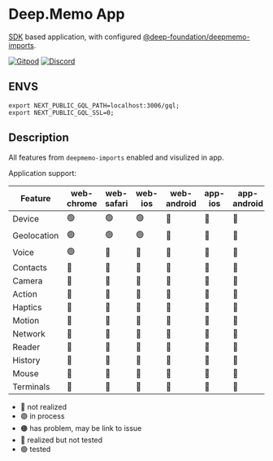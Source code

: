 # Deep.Memo App

[SDK](https://github.com/deep-foundation/sdk) based application, with configured [@deep-foundation/deepmemo-imports](https://github.com/deep-foundation/deepmemo-imports).

[![Gitpod](https://img.shields.io/badge/Gitpod-ready--to--code-blue?logo=gitpod)](https://gitpod.io/#https://github.com/deep-foundation/deepmemo-app) 
[![Discord](https://badgen.net/badge/icon/discord?icon=discord&label&color=purple)](https://discord.gg/deep-foundation)

## ENVS

```
export NEXT_PUBLIC_GQL_PATH=localhost:3006/gql;
export NEXT_PUBLIC_GQL_SSL=0;
```

## Description

All features from `deepmemo-imports` enabled and visulized in app.

Application support:

| Feature | web-chrome | web-safari | web-ios | web-android | app-ios | app-android | app-mac | app-win | app-linux | chrome-extension | firefox-extension | vsc-extension |
| --- | --- | --- | --- | --- | --- | --- | --- | --- | --- | --- | --- | --- |
| Device | 🟢 | 🟢 | 🟢 | 🔵 | 🔵 | 🔵 | 🟢 | 🔵 | 🔵 | 🔵 |🔵 | 🔴 | 🔴 |
| Geolocation | 🟢 | 🟢 | 🟢 | 🔵 | 🔵 | 🔵 | 🟢 | [🟠](https://github.com/ionic-team/capacitor/issues/1858) | [🟠](https://github.com/ionic-team/capacitor/issues/1858) | [🟠](https://github.com/ionic-team/capacitor/issues/1858) | 🔵 | 🔴 | 🔴 |
| Voice | 🟢 | 🔵 | 🔵 | 🔵 | 🔵 | 🔵 | 🔵 | 🔵 | 🔵 | 🔵 | 🔵 | 🔴 | 🔴 |
| Contacts | 🔴 | 🔴 | 🔴 | 🔴 | 🔴 | 🔴 | 🔴 | 🔴 | 🔴 | 🔴 | 🔴 | 🔴 | 🔴 |
| Camera | 🔴 | 🔴 | 🔴 | 🔴 | 🔴 | 🔴 | 🔴 | 🔴 | 🔴 | 🔴 | 🔴 | 🔴 | 🔴 |
| Action | 🔴 | 🔴 | 🔴 | 🔴 | 🔴 | 🔴 | 🔴 | 🔴 | 🔴 | 🔴 | 🔴 | 🔴 | 🔴 |
| Haptics | 🔴 | 🔴 | 🔴 | 🔴 | 🔴 | 🔴 | 🔴 | 🔴 | 🔴 | 🔴 | 🔴 | 🔴 | 🔴 |
| Motion | 🔴 | 🔴 | 🔴 | 🔴 | 🔴 | 🔴 | 🔴 | 🔴 | 🔴 | 🔴 | 🔴 | 🔴 | 🔴 |
| Network | 🔴 | 🔴 | 🔴 | 🔴 | 🔴 | 🔴 | 🔴 | 🔴 | 🔴 | 🔴 | 🔴 | 🔴 | 🔴 |
| Reader | 🔴 | 🔴 | 🔴 | 🔴 | 🔴 | 🔴 | 🔴 | 🔴 | 🔴 | 🔴 | 🔴 | 🔴 | 🔴 |
| History | 🔴 | 🔴 | 🔴 | 🔴 | 🔴 | 🔴 | 🔴 | 🔴 | 🔴 | 🔴 | 🔴 | 🔴 | 🔴 |
| Mouse | 🔴 | 🔴 | 🔴 | 🔴 | 🔴 | 🔴 | 🔴 | 🔴 | 🔴 | 🔴 | 🔴 | 🔴 | 🔴 |
| Terminals | 🔴 | 🔴 | 🔴 | 🔴 | 🔴 | 🔴 | 🔴 | 🔴 | 🔴 | 🔴 | 🔴 | 🔴 | 🔴 |

- 🔴 not realized
- 🟣 in process
- 🟠 has problem, may  be link to issue
- 🔵 realized but not tested
- 🟢 tested